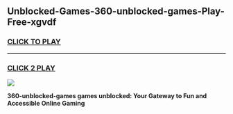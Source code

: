 
## Unblocked-Games-360-unblocked-games-Play-Free-xgvdf
<h3>
<a href="https://premium76.site?title=360-unblocked-games&ref=19M">CLICK TO PLAY</a></h3>
<hr>

<h3>
<a href="https://premium76.site?title=360-unblocked-games&ref=19M">CLICK 2 PLAY</a>
  
</h3>

<a href="https://premium76.site?title=360-unblocked-games&ref=19M"><img src="https://clearcache.store/games.png"></a>


**360-unblocked-games games unblocked: Your Gateway to Fun and Accessible Online Gaming**
